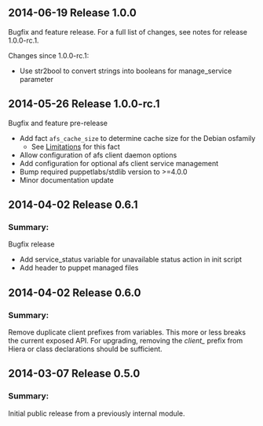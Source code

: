 ## 2014-06-19 Release 1.0.0
Bugfix and feature release. For a full list of changes, see notes
for release 1.0.0-rc.1.

Changes since 1.0.0-rc.1:
* Use str2bool to convert strings into booleans for manage_service parameter

## 2014-05-26 Release 1.0.0-rc.1
Bugfix and feature pre-release
* Add fact `afs_cache_size` to determine cache size for the Debian osfamily
  * See [Limitations](README.md#limitations) for this fact
* Allow configuration of afs client daemon options
* Add configuration for optional afs client service management
* Bump required puppetlabs/stdlib version to >=4.0.0
* Minor documentation update

## 2014-04-02 Release 0.6.1
### Summary:
Bugfix release
* Add service_status variable for unavailable status action in init script
* Add header to puppet managed files

## 2014-04-02 Release 0.6.0
### Summary:
Remove duplicate client prefixes from variables. This more or less breaks
the current exposed API.
For upgrading, removing the *client_* prefix from Hiera or class declarations
should be sufficient.

## 2014-03-07 Release 0.5.0
### Summary:
Initial public release from a previously internal module.

